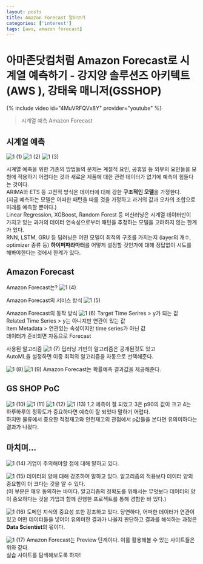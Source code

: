 ```yaml
---
layout: posts
title: Amazon Forecast 알아보기
categories: ['interest']
tags: [aws, amazon forecast]
---
```


아마존닷컴처럼 Amazon Forecast로 시계열 예측하기 - 강지양 솔루션즈 아키텍트(AWS ), 강태욱 매니저(GSSHOP)
=======================================

{% include video id="4MuVRFQVx8Y" provider="youtube" %}

> 시계열 예측
> Amazon Forecast

시계열 예측
---------

![1 (1)](https://user-images.githubusercontent.com/86539195/135446217-a74acb51-c70b-4ce5-916d-219f18de028c.png)
![1 (2)](https://user-images.githubusercontent.com/86539195/135446229-f7e5fd7e-9d4b-4ce3-92fd-81b0b028a3e5.png)
![1 (3)](https://user-images.githubusercontent.com/86539195/135446239-ccf506fd-9db8-431a-b3e6-61d13c6d668c.png)

시계열 예측을 위한 기존의 방법들의 문제는 계절적 요인, 공휴일 등 외부의 요인들을 모형에 적용하기 어렵다는 것과 새로운 제품에 대한 관련 데이터가 없기에 예측이 힘들다는 것이다.    
ARIMA와 ETS 등 고전적 방식은 데이터에 대해 강한 **구조적인 모델**을 가정한다.    
(지금 예측하는 모델은 어떠한 패턴을 따를 것을 가정하고 과거의 값과 오차의 조합으로 미래를 예측할 뿐이다.)   
Linear Regression, XGBoost, Random Forest 등 머신러닝은 시계열 데이터만이 가지고 있는 과거의 데이터 연속성으로부터 패턴을 추정하는 모델을 고려하지 않는 한계가 있다.      
RNN, LSTM, GRU 등 딥러닝은 어떤 모델이 최적의 구조를 가지는지 (layer의 개수, optimizer 종류 등) **하이퍼파라마터**를 어떻게 설정할 것인가에 대해 정답없이 시도를 해봐야한다는 것에서 한계가 있다.

Amazon Forecast
-------------

Amazon Forecast는?
![1 (4)](https://user-images.githubusercontent.com/86539195/135446322-495334b4-49b2-4566-907b-4edbdc7c2eda.png)

Amazon Forecast의 서비스 방식
![1 (5)](https://user-images.githubusercontent.com/86539195/135446327-8100cb3d-bc6b-4bd4-a829-0fe42666b173.png)

Amazon Forecast의 동작 방식
![1 (6)](https://user-images.githubusercontent.com/86539195/135446331-3400ebd0-f100-43a4-8230-4216a1f45840.png)
Target Time Serires > y가 되는 값   
Related Time Series > y는 아니지만 연관이 있는 값   
Item Metadata > 연관있는 속성이지만 time series가 아닌 값   
데이터가 준비되면 자동으로 Forecast

사용된 알고리즘
![1 (7)](https://user-images.githubusercontent.com/86539195/135446340-29cd899a-6c6b-4359-9936-2f3552ff66fc.png)
딥러닝 기반의 알고리즘은 공개된것도 있고   
AutoML을 설정하면 이중 최적의 알고리즘을 자동으로 선택해준다.

![1 (8)](https://user-images.githubusercontent.com/86539195/135446344-9c0a2b12-91fe-49f9-85f3-88456834014b.png)
![1 (9)](https://user-images.githubusercontent.com/86539195/135446352-60a30890-32da-44e7-9bbb-301e9c969530.png)
Amazon Forecast는 확률예측 결과값을 제공해준다.

GS SHOP PoC
-----------
![1 (10)](https://user-images.githubusercontent.com/86539195/135446356-5fe58662-18c1-4210-8ebf-317fc128b16c.png)
![1 (11)](https://user-images.githubusercontent.com/86539195/135446367-c6eef2c0-711b-4d8d-be23-8369c9f45b9e.png)
![1 (12)](https://user-images.githubusercontent.com/86539195/135446371-eb969e55-c0a1-4cf6-a7e4-81ef0b4cfd35.png)
![1 (13)](https://user-images.githubusercontent.com/86539195/135446378-04623afa-aefd-4fce-98ca-9657f9f49417.png)
1,2 예측이 잘 되었고 3은 p90의 값이 크고 4는 하루하루의 정확도가 중요하다면 예측이 잘 되었다 말하기 어렵다.   
하지만 물류에서 중요한 적정재고와 안전재고의 관점에서 p값들을 본다면 유의미하다는 결과가 나왔다.

마치며...
-------
![1 (14)](https://user-images.githubusercontent.com/86539195/135446382-203040ad-43e8-4b64-9059-0e6db5d8961f.png)
기업이 주의해야할 점에 대해 말하고 있다.

![1 (15)](https://user-images.githubusercontent.com/86539195/135446385-16d1978b-cdb5-4ec2-bf69-5c88a1b59b69.png)
데이터의 양에 대해 강조하여 말하고 있다. 알고리즘의 적용보다 데이터 양의 중요함이 더 크다는 것을 알 수 있다.    
(이 부분은 매우 동의하는 바이다. 알고리즘의 정확도를 위해서는 무엇보다 데이터의 양이 중요하다는 것을 기업과 함께 진행한 프로젝트를 통해 경험한 바 있다.)

![1 (16)](https://user-images.githubusercontent.com/86539195/135446387-7f5a80e8-1bb0-48f8-8e5d-5796fa73f3f3.png)
도메인 지식의 중요성 또한 강조하고 있다. 당연하다, 어떠한 데이터가 연관이 있고 어떤 데이터들을 넣어야 유의미한 결과가 나올지 판단하고 결과를 해석하는 과정은 **Data Scientist**의 몫이다.

![1 (17)](https://user-images.githubusercontent.com/86539195/135446390-565008cd-8891-4aa6-b309-839f7031c2cc.png)
Amazon Forecast는 Preview 단계이다. 이를 활용해볼 수 있는 사이트들은 위와 같다.   
실습 사이트를 탐색해보도록 하자!
